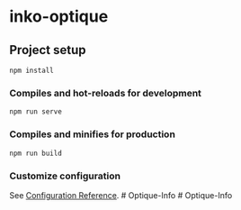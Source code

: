 # inko-optique

## Project setup
```
npm install
```

### Compiles and hot-reloads for development
```
npm run serve
```

### Compiles and minifies for production
```
npm run build
```

### Customize configuration
See [Configuration Reference](https://cli.vuejs.org/config/).
#   O p t i q u e - I n f o  
 #   O p t i q u e - I n f o  
 